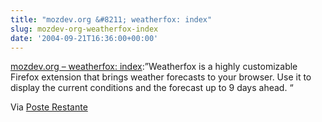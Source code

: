 ```yaml
---
title: "mozdev.org &#8211; weatherfox: index"
slug: mozdev-org-weatherfox-index
date: '2004-09-21T16:36:00+00:00'
---
```

[mozdev.org – weatherfox: index](http://web.archive.org/web/20050207105915/http://weatherfox.mozdev.org/):”Weatherfox is a highly customizable Firefox extension that brings weather forecasts to your browser. Use it to display the current conditions and the forecast up to 9 days ahead. “

Via [Poste Restante](http://web.archive.org/web/20050207105915/http://posterestante.org/archive/2004/09/19/weervosje)